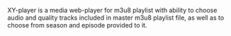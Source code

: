 XY-player is a media web-player for m3u8 playlist with ability to choose audio and quality tracks included in master m3u8 playlist file, as well as to choose from season and episode provided to it. 

